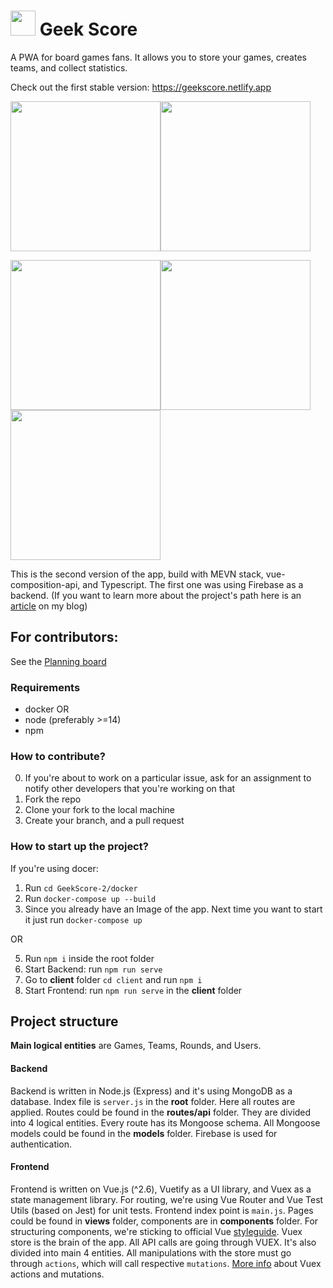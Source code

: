 # <img src="https://i.ibb.co/gWTjWGK/mstile-144x144.png" width=40> Geek Score

A PWA for board games fans. It allows you to store your games, creates teams, and collect statistics.

Check out the first stable version: https://geekscore.netlify.app

<img src="https://i.ibb.co/GFyt0c3/Screenshot-at-Sep-19-11-21-40.png" width=240><img src="https://i.ibb.co/c38dqdM/Phone-Screenshot-2.png" width=240>

<img src="https://i.ibb.co/9rqvSrP/Phone-Screenshot-3.png" width=240><img src="https://i.ibb.co/CWrw6vc/Phone-Screenshot-4.png" width=240><img src="https://i.ibb.co/LxyqVmm/Phone-Screenshot-5.png" width=240>

This is the second version of the app, build with MEVN stack, vue-composition-api, and Typescript. The first one was using Firebase as a backend.
(If you want to learn more about the project's path here is an [article](https://davidgo.netlify.app/blog/geek-score.html) on my blog)

## For contributors:

See the [Planning board](https://github.com/DavidGolodetsky/GeekScore-2/projects/1)

### Requirements

- docker
OR
- node (preferably >=14)
- npm

### How to contribute?

0. If you're about to work on a particular issue, ask for an assignment to notify other developers that you're working on that
1. Fork the repo
2. Clone your fork to the local machine
3. Create your branch, and a pull request

### How to start up the project?

If you're using docer:

1. Run `cd GeekScore-2/docker`
2. Run `docker-compose up --build`
4. Since you already have an Image of the app. Next time you want to start it just run `docker-compose up`

OR

5. Run `npm i` inside the root folder
6. Start Backend: run `npm run serve`
7. Go to **client** folder `cd client` and run `npm i`
8. Start Frontend: run `npm run serve` in the **client** folder

## Project structure

**Main logical entities** are Games, Teams, Rounds, and Users.

#### Backend

Backend is written in Node.js (Express) and it's using MongoDB as a database. Index file is `server.js` in the **root** folder. Here all routes are applied. Routes could be found in the **routes/api** folder. They are divided into 4 logical entities. Every route has its Mongoose schema. All Mongoose models could be found in the **models** folder. Firebase is used for authentication.

#### Frontend

Frontend is written on Vue.js (^2.6), Vuetify as a UI library, and Vuex as a state management library. For routing, we're using Vue Router and Vue Test Utils (based on Jest) for unit tests. Frontend index point is `main.js`. Pages could be found in **views** folder, components are in **components** folder. For structuring components, we're sticking to official Vue [styleguide](https://vuejs.org/v2/style-guide/#Tightly-coupled-component-names-strongly-recommended).
Vuex store is the brain of the app. All API calls are going through VUEX. It's also divided into main 4 entities. All manipulations with the store must go through `actions`, which will call respective `mutations`. [More info](https://vuex.vuejs.org/guide/actions.html) about Vuex actions and mutations.
